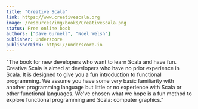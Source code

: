 ```yaml
---
title: "Creative Scala"
link: https://www.creativescala.org
image: /resources/img/books/CreativeScala.png
status: Free online book
authors: ["Dave Gurnell", "Noel Welsh"]
publisher: Underscore
publisherLink: https://underscore.io
---
```


"The book for new developers who want to learn Scala and have fun. Creative Scala is aimed at developers who have no prior experience in Scala. It is designed to give you a fun introduction to functional programming. We assume you have some very basic familiarity with another programming language but little or no experience with Scala or other functional languages. We've chosen what we hope is a fun method to explore functional programming and Scala: computer graphics."
